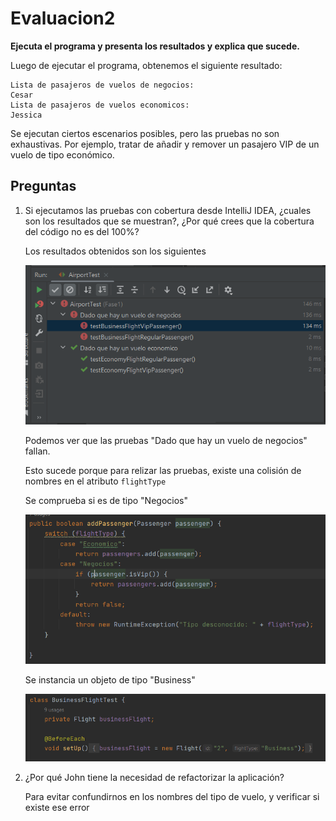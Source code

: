 # Evaluacion2

**Ejecuta el programa y presenta los resultados y explica que sucede.**

Luego de ejecutar el programa, obtenemos el siguiente resultado:

```
Lista de pasajeros de vuelos de negocios:
Cesar
Lista de pasajeros de vuelos economicos:
Jessica
```

Se ejecutan ciertos escenarios posibles, pero las pruebas no son exhaustivas. Por ejemplo, tratar de añadir y remover un pasajero VIP de un vuelo de tipo económico.

## Preguntas 

1. Si ejecutamos las pruebas con cobertura desde IntelliJ IDEA, ¿cuales son los resultados que se muestran?, ¿Por qué crees que la cobertura del código no es del 100%?

    Los resultados obtenidos son los siguientes

    ![Alt text](images/preg1.PNG)

    Podemos ver que las pruebas "Dado que hay un vuelo de negocios" fallan.

   Esto sucede porque para relizar las pruebas, existe una colisión de nombres en el atributo `flightType`

   Se comprueba si es de tipo "Negocios"

   ![Alt text](images/vuelonegocios.PNG)

   Se instancia un objeto de tipo "Business"

   ![Alt text](images/testAirport1.PNG)

2. ¿Por qué John tiene la necesidad de refactorizar la aplicación?

   Para evitar confundirnos en los nombres del tipo de vuelo, y verificar si existe ese error